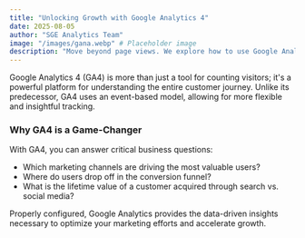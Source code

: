 ```yaml
---
title: "Unlocking Growth with Google Analytics 4"
date: 2025-08-05
author: "SGE Analytics Team"
image: "/images/gana.webp" # Placeholder image
description: "Move beyond page views. We explore how to use Google Analytics 4 to understand user behavior, track conversions, and make smarter business decisions."
---
```


Google Analytics 4 (GA4) is more than just a tool for counting visitors; it's a powerful platform for understanding the entire customer journey. Unlike its predecessor, GA4 uses an event-based model, allowing for more flexible and insightful tracking.

### Why GA4 is a Game-Changer

With GA4, you can answer critical business questions:

-   Which marketing channels are driving the most valuable users?
-   Where do users drop off in the conversion funnel?
-   What is the lifetime value of a customer acquired through search vs. social media?

Properly configured, Google Analytics provides the data-driven insights necessary to optimize your marketing efforts and accelerate growth.